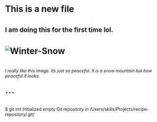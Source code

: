 # <h1> This is a new file </h1>
# <h2> I am doing this for the first time lol. </h2> 
# ![Winter-Snow](https://github.com/user-attachments/assets/82d9e635-9a94-42dd-8db9-726599de2cc8)
# <h6> I really like this image. Its just so peaceful. It is a snow mountain but how peaceful it looks. </h6>
# ```
  $ git init
  Initialized empty Git repository in /Users/skills/Projects/recipe-repository/.git/
  ```
